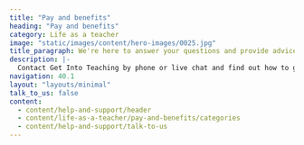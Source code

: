 ```yaml
---
title: "Pay and benefits"
heading: "Pay and benefits"
category: Life as a teacher
image: "static/images/content/hero-images/0025.jpg"
title_paragraph: We're here to answer your questions and provide advice about getting into teaching, whether you're just thinking about teaching or you're ready to apply.
description: |-
  Contact Get Into Teaching by phone or live chat and find out how to get dedicated support from an adviser, attend an event, or sign up for tailored emails.
navigation: 40.1
layout: "layouts/minimal"
talk_to_us: false
content:
  - content/help-and-support/header
  - content/life-as-a-teacher/pay-and-benefits/categories
  - content/help-and-support/talk-to-us
---
```

